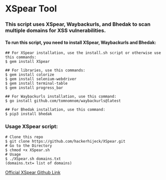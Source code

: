 # XSpear Tool

### This script uses XSpear, Waybackurls, and Bhedak to scan multiple domains for XSS vulnerabilities.

#### To run this script, you need to install XSpear, Waybackurls and Bhedak:
```
## For XSpear installation, use the install.sh script or otherwise use this commands:
$ gem install XSpear

## For libraries, use this commands:
$ gem install colorize
$ gem install selenium-webdriver
$ gem install terminal-table
$ gem install progress_bar

## For Waybackurls installation, use this command:
$ go install github.com/tomnomnom/waybackurls@latest

## For Bhedak installation, use this command:
$ pip3 install bhedak
```
### Usage XSpear script:
```
# Clone this repo
$ git clone https://github.com/hackerhijeck/XSpear.git
# Go to the Directory
$ chmod +x XSpear.sh
# Usage
$ ./XSpear.sh domains.txt
(domains.txt= list of domains)
```

<a href="https://github.com/hahwul/XSpear">Official XSpear Github Link</a>
